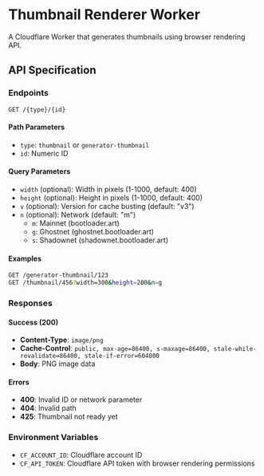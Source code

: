 # Thumbnail Renderer Worker

A Cloudflare Worker that generates thumbnails using browser rendering API.

## API Specification

### Endpoints

```
GET /{type}/{id}
```

#### Path Parameters

- `type`: `thumbnail` or `generator-thumbnail`
- `id`: Numeric ID

#### Query Parameters

- `width` (optional): Width in pixels (1-1000, default: 400)
- `height` (optional): Height in pixels (1-1000, default: 400)
- `v` (optional): Version for cache busting (default: "v3")
- `n` (optional): Network (default: "m")
  - `m`: Mainnet (bootloader.art)
  - `g`: Ghostnet (ghostnet.bootloader.art)
  - `s`: Shadownet (shadownet.bootloader.art)

#### Examples

```bash
GET /generator-thumbnail/123
GET /thumbnail/456?width=300&height=200&n=g
```

### Responses

#### Success (200)
- **Content-Type**: `image/png`
- **Cache-Control**: `public, max-age=86400, s-maxage=86400, stale-while-revalidate=86400, stale-if-error=604800`
- **Body**: PNG image data

#### Errors
- **400**: Invalid ID or network parameter
- **404**: Invalid path
- **425**: Thumbnail not ready yet

### Environment Variables

- `CF_ACCOUNT_ID`: Cloudflare account ID
- `CF_API_TOKEN`: Cloudflare API token with browser rendering permissions
